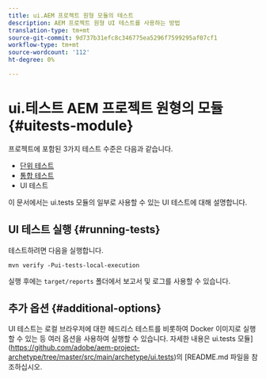 ```yaml
---
title: ui.AEM 프로젝트 원형 모듈의 테스트
description: AEM 프로젝트 원형 UI 테스트를 사용하는 방법
translation-type: tm+mt
source-git-commit: 9d737b31efc8c346775ea5296f7599295af07cf1
workflow-type: tm+mt
source-wordcount: '112'
ht-degree: 0%

---
```



# ui.테스트 AEM 프로젝트 원형의 모듈 {#uitests-module}

프로젝트에 포함된 3가지 테스트 수준은 다음과 같습니다.

* [단위 테스트](core.md#unit-tests)
* [통합 테스트](ittests.md)
* UI 테스트

이 문서에서는 ui.tests 모듈의 일부로 사용할 수 있는 UI 테스트에 대해 설명합니다.

## UI 테스트 실행 {#running-tests}

테스트하려면 다음을 실행합니다.

```shell
mvn verify -Pui-tests-local-execution
```

실행 후에는 `target/reports` 폴더에서 보고서 및 로그를 사용할 수 있습니다.

## 추가 옵션 {#additional-options}

UI 테스트는 로컬 브라우저에 대한 헤드리스 테스트를 비롯하여 Docker 이미지로 실행할 수 있는 등 여러 옵션을 사용하여 실행할 수 있습니다. 자세한 내용은 ui.tests 모듈](https://github.com/adobe/aem-project-archetype/tree/master/src/main/archetype/ui.tests)의 [README.md 파일을 참조하십시오.
